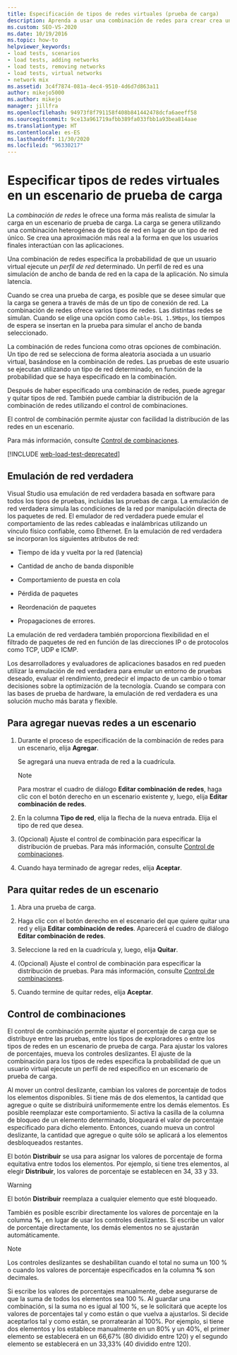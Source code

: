 ```yaml
---
title: Especificación de tipos de redes virtuales (prueba de carga)
description: Aprenda a usar una combinación de redes para crear crea una aproximación más real a la forma en que los usuarios finales interactúan con las aplicaciones.
ms.custom: SEO-VS-2020
ms.date: 10/19/2016
ms.topic: how-to
helpviewer_keywords:
- load tests, scenarios
- load tests, adding networks
- load tests, removing networks
- load tests, virtual networks
- network mix
ms.assetid: 3c4f7874-081a-4ec4-9510-4d6d7d863a11
author: mikejo5000
ms.author: mikejo
manager: jillfra
ms.openlocfilehash: 94973f8f791158f408b841442478dcfa6aeeff58
ms.sourcegitcommit: 9ce13a961719afbb389fa033fbb1a93bea814aae
ms.translationtype: HT
ms.contentlocale: es-ES
ms.lasthandoff: 11/30/2020
ms.locfileid: "96330217"
---
```

# <a name="specify-virtual-network-types-in-a-load-test-scenario"></a>Especificar tipos de redes virtuales en un escenario de prueba de carga

La *combinación de redes* le ofrece una forma más realista de simular la carga en un escenario de prueba de carga. La carga se genera utilizando una combinación heterogénea de tipos de red en lugar de un tipo de red único. Se crea una aproximación más real a la forma en que los usuarios finales interactúan con las aplicaciones.

Una combinación de redes especifica la probabilidad de que un usuario virtual ejecute un *perfil de red* determinado. Un perfil de red es una simulación de ancho de banda de red en la capa de la aplicación. No simula latencia.

Cuando se crea una prueba de carga, es posible que se desee simular que la carga se genera a través de más de un tipo de conexión de red. La combinación de redes ofrece varios tipos de redes. Las distintas redes se simulan. Cuando se elige una opción como `Cable-DSL 1.5Mbps`, los tiempos de espera se insertan en la prueba para simular el ancho de banda seleccionado.

La combinación de redes funciona como otras opciones de combinación. Un tipo de red se selecciona de forma aleatoria asociada a un usuario virtual, basándose en la combinación de redes. Las pruebas de este usuario se ejecutan utilizando un tipo de red determinado, en función de la probabilidad que se haya especificado en la combinación.

Después de haber especificado una combinación de redes, puede agregar y quitar tipos de red. También puede cambiar la distribución de la combinación de redes utilizando el control de combinaciones.

El control de combinación permite ajustar con facilidad la distribución de las redes en un escenario.

Para más información, consulte [Control de combinaciones](../test/specify-virtual-network-types-in-a-load-test-scenario.md).

[!INCLUDE [web-load-test-deprecated](includes/web-load-test-deprecated.md)]

## <a name="true-network-emulation"></a>Emulación de red verdadera

Visual Studio usa emulación de red verdadera basada en software para todos los tipos de pruebas, incluidas las pruebas de carga. La emulación de red verdadera simula las condiciones de la red por manipulación directa de los paquetes de red. El emulador de red verdadera puede emular el comportamiento de las redes cableadas e inalámbricas utilizando un vínculo físico confiable, como Ethernet. En la emulación de red verdadera se incorporan los siguientes atributos de red:

- Tiempo de ida y vuelta por la red (latencia)

- Cantidad de ancho de banda disponible

- Comportamiento de puesta en cola

- Pérdida de paquetes

- Reordenación de paquetes

- Propagaciones de errores.

La emulación de red verdadera también proporciona flexibilidad en el filtrado de paquetes de red en función de las direcciones IP o de protocolos como TCP, UDP e ICMP.

Los desarrolladores y evaluadores de aplicaciones basados en red pueden utilizar la emulación de red verdadera para emular un entorno de pruebas deseado, evaluar el rendimiento, predecir el impacto de un cambio o tomar decisiones sobre la optimización de la tecnología. Cuando se compara con las bases de prueba de hardware, la emulación de red verdadera es una solución mucho más barata y flexible.

## <a name="to-add-new-networks-to-a-scenario"></a>Para agregar nuevas redes a un escenario

1. Durante el proceso de especificación de la combinación de redes para un escenario, elija **Agregar**.

     Se agregará una nueva entrada de red a la cuadrícula.

    > [!NOTE]
    > Para mostrar el cuadro de diálogo **Editar combinación de redes**, haga clic con el botón derecho en un escenario existente y, luego, elija **Editar combinación de redes**.

2. En la columna **Tipo de red**, elija la flecha de la nueva entrada. Elija el tipo de red que desea.

3. (Opcional) Ajuste el control de combinación para especificar la distribución de pruebas. Para más información, consulte [Control de combinaciones](../test/specify-virtual-network-types-in-a-load-test-scenario.md).

4. Cuando haya terminado de agregar redes, elija **Aceptar**.

## <a name="to-remove-networks-from-a-scenario"></a>Para quitar redes de un escenario

1. Abra una prueba de carga.

2. Haga clic con el botón derecho en el escenario del que quiere quitar una red y elija **Editar combinación de redes**. Aparecerá el cuadro de diálogo **Editar combinación de redes**.

3. Seleccione la red en la cuadrícula y, luego, elija **Quitar**.

4. (Opcional) Ajuste el control de combinación para especificar la distribución de pruebas. Para más información, consulte [Control de combinaciones](../test/specify-virtual-network-types-in-a-load-test-scenario.md).

5. Cuando termine de quitar redes, elija **Aceptar**.

## <a name="about-the-mix-control"></a>Control de combinaciones

El control de combinación permite ajustar el porcentaje de carga que se distribuye entre las pruebas, entre los tipos de exploradores o entre los tipos de redes en un escenario de prueba de carga. Para ajustar los valores de porcentajes, mueva los controles deslizantes. El ajuste de la combinación para los tipos de redes especifica la probabilidad de que un usuario virtual ejecute un perfil de red específico en un escenario de prueba de carga.

Al mover un control deslizante, cambian los valores de porcentaje de todos los elementos disponibles. Si tiene más de dos elementos, la cantidad que agregue o quite se distribuirá uniformemente entre los demás elementos. Es posible reemplazar este comportamiento. Si activa la casilla de la columna de bloqueo de un elemento determinado, bloqueará el valor de porcentaje especificado para dicho elemento. Entonces, cuando mueva un control deslizante, la cantidad que agregue o quite sólo se aplicará a los elementos desbloqueados restantes.

El botón **Distribuir** se usa para asignar los valores de porcentaje de forma equitativa entre todos los elementos. Por ejemplo, si tiene tres elementos, al elegir **Distribuir**, los valores de porcentaje se establecen en 34, 33 y 33.

> [!WARNING]
> El botón **Distribuir** reemplaza a cualquier elemento que esté bloqueado.

También es posible escribir directamente los valores de porcentaje en la columna **%** , en lugar de usar los controles deslizantes. Si escribe un valor de porcentaje directamente, los demás elementos no se ajustarán automáticamente.

> [!NOTE]
> Los controles deslizantes se deshabilitan cuando el total no suma un 100 % o cuando los valores de porcentaje especificados en la columna **%** son decimales.

Si escribe los valores de porcentajes manualmente, debe asegurarse de que la suma de todos los elementos sea 100 %. Al guardar una combinación, si la suma no es igual al 100 %, se le solicitará que acepte los valores de porcentajes tal y como están o que vuelva a ajustarlos. Si decide aceptarlos tal y como están, se prorratearán al 100%.  Por ejemplo, si tiene dos elementos y los establece manualmente en un 80% y un 40%, el primer elemento se establecerá en un 66,67% (80 dividido entre 120) y el segundo elemento se establecerá en un 33,33% (40 dividido entre 120).

